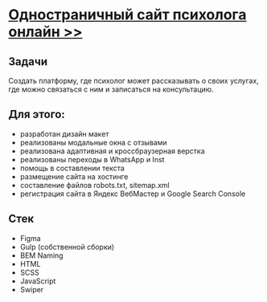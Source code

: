 # [Одностраничный сайт психолога онлайн >>](https://efremandre.github.io/mpsychologist/dist/)

## Задачи
Создать платформу, где психолог может рассказывать о своих услугах, где можно связаться с ним и записаться на консультацию.

## Для этого:
* разработан дизайн макет
* реализованы модальные окна с отзывами
* реализована адаптивная и кроссбраузерная верстка
* реализованы переходы в WhatsApp и Inst
* помощь в составлении текста
* размещение сайта на хостинге
* составление файлов robots.txt, sitemap.xml
* регистрация сайта в Яндекс ВебМастер и Google Search Console



## Стек
* Figma
* Gulp (собственной сборки)
* BEM Naming
* HTML
* SCSS
* JavaScript
* Swiper
